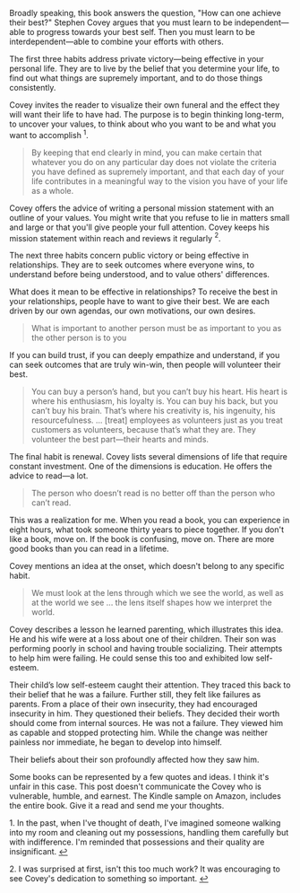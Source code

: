 Broadly speaking, this book answers the question, "How can one achieve their
best?" Stephen Covey argues that you must learn to be independent—able
to progress towards your best self. Then you must learn to be
interdependent—able to combine your efforts with others.

The first three habits address private victory—being effective in your
personal life. They are to live by the belief that you determine your life, to
find out what things are supremely important, and to do those things
consistently.

<span id="fn:1"></span>
Covey invites the reader to visualize their own funeral and the effect they
will want their life to have had. The purpose is to begin thinking long-term,
to uncover your values, to think about who you want to be and what you want to
accomplish
<a style="text-decoration:none" href="#fn:1:defn"><sup>1</sup></a>.

> By keeping that end clearly in mind, you can make certain that whatever you
do on any particular day does not violate the criteria you have defined as
supremely important, and that each day of your life contributes in a
meaningful way to the vision you have of your life as a whole.

<span id="fn:2"></span>
Covey offers the advice of writing a personal mission statement with an
outline of your values. You might write that you refuse to lie in matters
small and large or that you'll give people your full attention. Covey
keeps his mission statement within reach and reviews it regularly
<a style="text-decoration:none" href="#fn:2:defn"><sup>2</sup></a>.

The next three habits concern public victory or being effective in
relationships. They are to seek outcomes where everyone wins, to understand
before being understood, and to value others' differences.

What does it mean to be effective in relationships? To receive the best in your
relationships, people have to want to give their best. We are each driven by
our own agendas, our own motivations, our own desires.

> What is important to another person must be as important to you as the other
person is to you

If you can build trust, if you can deeply empathize and understand, if you can
seek outcomes that are truly win-win, then people will volunteer their best.

> You can buy a person’s hand, but you can’t buy his heart. His heart is where
his enthusiasm, his loyalty is. You can buy his back, but you can’t buy his
brain. That’s where his creativity is, his ingenuity, his resourcefulness. ...
[treat] employees as volunteers just as you treat customers as volunteers,
because that’s what they are. They volunteer the best part—their hearts and
minds.

The final habit is renewal. Covey lists several dimensions of life that require
constant investment. One of the dimensions is education. He offers the advice
to read—a lot.

> The person who doesn’t read is no better off than the person who can’t
read.

This was a realization for me. When you read a book, you can experience in
eight hours, what took someone thirty years to piece together. If you don't
like a book, move on. If the book is confusing, move on. There are more good
books than you can read in a lifetime.

Covey mentions an idea at the onset, which doesn't belong to any specific
habit.

> We must look at the lens through which we see the world, as well as at
the world we see ... the lens itself shapes how we interpret the world.

Covey describes a lesson he learned parenting, which illustrates this idea. He
and his wife were at a loss about one of their children. Their son was
performing poorly in school and having trouble socializing. Their attempts to
help him were failing. He could sense this too and exhibited low self-esteem.

Their child’s low self-esteem caught their attention. They traced this back to
their belief that he was a failure. Further still, they felt like failures as
parents. From a place of their own insecurity, they had encouraged insecurity
in him. They questioned their beliefs. They decided their worth should
come from internal sources. He was not a failure. They viewed him as
capable and stopped protecting him. While the change was neither painless nor
immediate, he began to develop into himself.

Their beliefs about their son profoundly affected how they saw him.

Some books can be represented by a few quotes and ideas. I think it's unfair in
this case. This post doesn't communicate the Covey who is vulnerable, humble,
and earnest. The Kindle sample on Amazon, includes the entire book. Give it a
read and send me your thoughts.

<div class="footnotes">
<p>
    <a id="fn:1:defn">1.</a>
    In the past, when I've thought of death, I've imagined someone walking into my
    room and cleaning out my possessions, handling them carefully but with
    indifference. I'm reminded that possessions and their quality are insignificant.
    <a href="#fn:1">↩</a>
</p>
<p>
    <a id="fn:2:defn">2.</a>
    I was surprised at first, isn't this too much work? It was encouraging to
    see Covey's dedication to something so important.
    <a href="#fn:2">↩</a>
</p>
</div>
